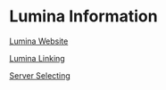 # Lumina Information

[Lumina Website](Lumina%20Website%201b42126cb2028078848cca467d8096d8.md)

[Lumina Linking](Lumina%20Linking%201b42126cb20280b6bececbdc7113f2fb.md)

[Server Selecting](Server%20Selecting%201b42126cb202800ea572df6e1d7bc5fb.md)